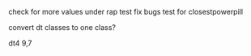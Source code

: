 check for more values under rap test
fix bugs
test for closestpowerpill

convert dt classes to one class?

dt4 9,7